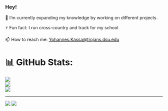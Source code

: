 ### Hey! 

<!--
**Kassa20/Kassa20** is a ✨ _special_ ✨ repository because its `README.md` (this file) appears on your GitHub profile.

Here are some ideas to get you started:

- 🔭 I’m currently working on ...
- 🌱 I’m currently learning ...
- 👯 I’m looking to collaborate on ...
- 🤔 I’m looking for help with ...
- 💬 Ask me about ...
- 📫 How to reach me: ...
- 😄 Pronouns: ...
- ⚡ Fun fact: ...
-->

🔭 I’m currently expanding my knowledge by working on different projects.
    
⚡ Fun fact: I run cross-country and track for my school 

📫 How to reach me: Yohannes.Kassa@trojans.dsu.edu



# 📊 GitHub Stats:
![](https://github-readme-stats.vercel.app/api?username=Kassa20&theme=dark&hide_border=false&include_all_commits=true&count_private=false)<br/>
![](https://github-readme-streak-stats.herokuapp.com/?user=Kassa20&theme=dark&hide_border=false)<br/>
![](https://github-readme-stats.vercel.app/api/top-langs/?username=Kassa20&theme=dark&hide_border=false&include_all_commits=true&count_private=false&layout=compact)

---
[![](https://visitcount.itsvg.in/api?id=Kassa20&icon=0&color=0)](https://visitcount.itsvg.in)
[![](https://visitcount.itsvg.in/api?id=Kassa20&label=Profile%20Views&icon=5&pretty=true)](https://visitcount.itsvg.in)

<!-- Proudly created with GPRM ( https://gprm.itsvg.in ) -->

